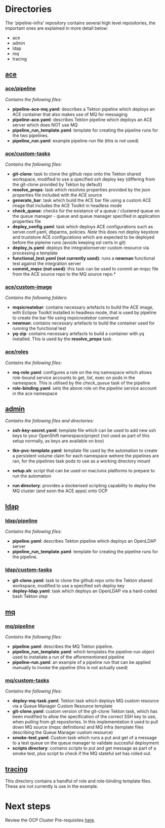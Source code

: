 # Directories

The 'pipeline-infra' repository contains several high level repositories, the important ones are explained in more detail below:

* ace
* admin
* ldap
* mq
* tracing

## [ace](https://github.ibm.com/cpat-agile-integration-sample/pipeline-infra/tree/master/ace "ACE Directory")

### [ace/pipeline](https://github.ibm.com/cpat-agile-integration-sample/pipeline-infra/tree/master/ace/pipeline "ACE Pipeline Directory") 

*Contains the following files:*

* **pipeline-ace-mq.yaml**: describes a Tekton pipeline which deploys an ACE container that also makes use of MQ for messaging
* **pipeline-ace.yaml**: describes Tekton pipeline which deploys an ACE server which does NOT use MQ
* **pipeline_run_template.yaml**: template for creating the pipeline runs for the two pipelines.
* **pipeline_run.yaml**: example pipeline-run file (this is not used)

### [ace/custom-tasks](https://github.ibm.com/cpat-agile-integration-sample/pipeline-infra/tree/master/ace/custom-tasks "ACE Custom Taks")

*Contains the following files:*

* **git-clone**: task to clone the github repo onto the Tekton shared workspace, modified to use a specified ssh deploy key (differing from the git-clone provided by Tekton by default)
* **resolve_props**: task which resolves properties provided by the json properties file included with the ACE source
* **generate_bar**: task which build the ACE bar file using a custom ACE image that includes the ACE Toolkit in headless mode
* **check_queue**: checks for the existance of a queue / clustered queue on the queue manager - queue and queue manager specified in application properties file
* **deploy_config.yaml**: task which deploys ACE configurations such as server.conf.yaml, dbparms, policies. *Note* this does not deploy keystore and truststore ACE configurations which are expected to be deployed before the pipleine runs (avoids keeping ssl certs in git)
* **deploy_is.yaml**: deploys the integrationserver custom resource via processing a template
* **functional_test.yaml (not currently used)**: runs a **newman** functional test against the integration server
* **commit_mqsc (not used)**: this task can be used to commit an mqsc file from the ACE source repo to the MQ source repo.*

### [ace/custom-image](https://github.ibm.com/cpat-agile-integration-sample/pipeline-infra/tree/master/ace/custom-images "ACE Custom Images")

*Contains the following folders:*

* **mqsicreatebar**: contains necessary artefacts to build the ACE image, with Eclipse Toolkit installed in headless mode, that is used by pipeline to create the bar file using *mqsicreatebar* command
* **newman**: contains necessary artefacts to build the container used for running the functional test
* **yq-zip**: contains necessary artefacts to build a container with yq installed. This is used by the **resolve_props** task.

### [ace/roles](https://github.ibm.com/cpat-agile-integration-sample/pipeline-infra/tree/master/ace/roles "ACE pipeline roles")

*Contains the following files:*

* **mq-role.yaml**: configures a role on the mq namespace which allows role-bound service accounts to get, list, exec on pods in the namespace. This is utilised by the *check_queue* task of the pipeline
* **role-binding.yaml**: sets the above role on the *pipeline* service account in the ace namespace


## [admin](https://github.ibm.com/cpat-agile-integration-sample/pipeline-infra/tree/master/admin "Pipeline Admin")

*Contains the following files and directories:*

* **ssh-key-secret.yaml**: template file which can be used to add new ssh keys to your OpenShift namespace/project (not used as part of this setup normally, as keys are available on box)
* **tkn-pvc-template.yaml**: template file used by the automation to create a persistent volume claim for each namespace wehere the pipelines are ran, for the pipelines task pods to use as a working directory mount

* **setup.sh**: script that can be used on mac/unix platforms to prepare to run the automation
* **run directory**: provides a dockerised scripting capability to deploy the MQ cluster (and soon the ACE apps) onto OCP

## [ldap](https://github.ibm.com/cpat-agile-integration-sample/pipeline-infra/tree/master/ldap "ldap")

### [ldap/pipeline](https://github.ibm.com/cpat-agile-integration-sample/pipeline-infra/tree/master/ldap/pipeline "ldpa pipeline") 

*Contains the following files:*

* **pipeline.yaml**: describes Tekton pipeline which deploys an OpenLDAP server
* **pipeline_run_template.yaml**: template for creating the pipeline runs for the pipeline.

### [ldap/custom-tasks](https://github.ibm.com/cpat-agile-integration-sample/pipeline-infra/tree/master/ldap/custom-tasks "ldpa pipeline custom tasks")

* **git-clone.yaml**: task to clone the github repo onto the Tekton shared workspace, modified to use a specified ssh deploy key 
* **deploy-ldap.yaml**: task which deploys an OpenLDAP via a hard-coded bash Tekton *step*

## [mq](https://github.ibm.com/cpat-agile-integration-sample/pipeline-infra/tree/master/mq "MQ")

### [mq/pipeline](https://github.ibm.com/cpat-agile-integration-sample/pipeline-infra/tree/master/mq/pipeline "MQ Pipeline")

*Contains the following files:*

* **pipeline.yaml**: describes the MQ Tekton pipeline.
* **pipeline_run_template.yaml**: which templates the pipeline-run object used to instatiate a run of the afforementioned pipeline
* **pipeline-run.yaml**: an example of a pipeline run that can be applied manually to invoke the pipeline (this is not actually used)

### [mq/custom-tasks](https://github.ibm.com/cpat-agile-integration-sample/pipeline-infra/tree/master/mq/custom-tasks "MQ Custom Tasks")

*Contains the following files:*

* **deploy-mq-task.yaml**: Tekton task which deploys MQ custom resource via a Queue Manager Custom Resource template
* **git-clone.yaml**: custom version of the git-clone Tekton task, which has been modified to allow the specification of the correct SSH key to use, when pulling from git repositories. In this implememtation it used to pull down MQ source (mqsc definitions) and MQ infra (template files describing the Queue Manager custom resource) 
* **smoke-test.yaml**: Custom task which runs a put and get of a message to a test queue on the queue manager to validate succesful deployment
* **scripts directory**: contains scripts to put and get message as part of a smoke test, plus script to check if the MQ stateful set has rolled out.

## [tracing](https://github.ibm.com/cpat-agile-integration-sample/pipeline-infra/tree/master/tracing "Tracing")

This directory contains a handful of role and role-binding template files. These are not currently is use in the example.

# Next steps

Review the OCP Cluster Pre-requisites [here](pre-reqs.md).